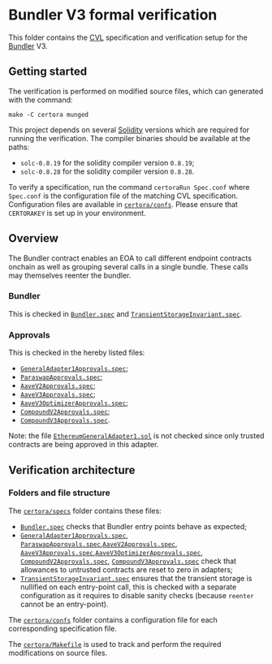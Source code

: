 # Bundler V3 formal verification

This folder contains the [CVL](https://docs.certora.com/en/latest/docs/cvl/index.html) specification and verification setup for the [Bundler](../src/Bunlder.sol) V3.

## Getting started

The verification is performed on modified source files, which can generated with the command:

```
make -C certora munged
```

This project depends on several [Solidity](https://soliditylang.org/) versions which are required for running the verification.
The compiler binaries should be available at the paths:

- `solc-0.8.19` for the solidity compiler version `0.8.19`;
- `solc-0.8.28` for the solidity compiler version `0.8.28`.

To verify a specification, run the command `certoraRun Spec.conf` where `Spec.conf` is the configuration file of the matching CVL specification.
Configuration files are available in [`certora/confs`](confs).
Please ensure that `CERTORAKEY` is set up in your environment.

## Overview

The Bundler contract enables an EOA to call different endpoint contracts onchain as well as grouping several calls in a single bundle.
These calls may themselves reenter the bundler.

### Bundler

This is checked in [`Bundler.spec`](specs/Bundler.spec) and [`TransientStorageInvariant.spec`](specs/TransientStorageInvariant.spec).

### Approvals

This is checked in the hereby listed files:
- [`GeneralAdapter1Approvals.spec`](specs/GeneralAdapter1Approvals.spec);
- [`ParaswapApprovals.spec`](specs/ParaswapApprovals.spec);
- [`AaveV2Approvals.spec`](specs/AaveV2Approvals.spec);
- [`AaveV3Approvals.spec`](specs/AaveV3Approvals.spec);
- [`AaveV3OptimizerApprovals.spec`](specs/AaveV3OptimizerApprovals.spec);
- [`CompoundV2Approvals.spec`](specs/CompoundV2Approvals.spec);
- [`CompoundV3Approvals.spec`](specs/CompoundV3Approvals.spec).

Note: the file [`EthereumGeneralAdapter1.sol`](../src/adapters/EthereumGeneralAdapter1.sol) is not checked since only trusted contracts are being approved in this adapter.

## Verification architecture

### Folders and file structure

The [`certora/specs`](specs) folder contains these files:

- [`Bundler.spec`](specs/Bundler.spec) checks that Bundler entry points behave as expected;
- [`GeneralAdapter1Approvals.spec`](specs/GeneralAdapter1Approvals.spec), [`ParaswapApprovals.spec`](specs/ParaswapApprovals.spec),[`AaveV2Approvals.spec`](specs/AaveV2Approvals.spec), [`AaveV3Approvals.spec`](specs/AaveV3Approvals.spec),[`AaveV3OptimizerApprovals.spec`](specs/AaveV3OptimizerApprovals.spec), [`CompoundV2Approvals.spec`](specs/CompoundV2Approvals.spec), [`CompoundV3Approvals.spec`](specs/CompoundV3Approvals.spec)
 check that allowances to untrusted contracts are reset to zero in adapters;
- [`TransientStorageInvariant.spec`](specs/TransientStorageInvariant.spec) ensures that the transient storage is nullified on each entry-point call, this is checked with a separate configuration as it requires to disable sanity checks (because `reenter` cannot be an entry-point).

The [`certora/confs`](confs) folder contains a configuration file for each corresponding specification file.

The [`certora/Makefile`](Makefile) is used to track and perform the required modifications on source files.
